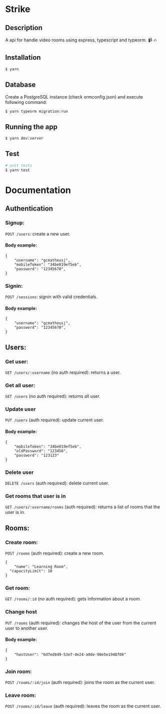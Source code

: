 # Strike

## Description

A api for handle video rooms using express, typescript and typeorm. 📹 🔥

## Installation

```bash
$ yarn
```

## Database
Create a PostgreSQL instance (check ormconfig.json) and execute following command:

```bash
$ yarn typeorm migration:run
```

## Running the app

```bash
$ yarn dev:server
```

## Test

```bash
# unit tests
$ yarn test
```

# Documentation

## Authentication

### Signup:

`POST /users`: create a new user.

#### Body example:

```
{
	"username": "gcmatheusj",
	"mobileToken": "34be019ef5eb",
	"password": "12345678",
}
```

### Signin:

`POST /sessions`: signin with valid credentials.

#### Body example:

```
{
	"username": "gcmatheusj",
	"password": "12345678",
}
```

## Users:

### Get user:

`GET /users/:username` (no auth required): returns a user.


### Get all user:

`GET /users` (no auth required): returns all user.


### Update user

`PUT /users` (auth required): update current user.

#### Body example:

```
{
	"mobileToken": "34be019ef5eb",
	"oldPassword": "123456",
	"password": "123123"
}
```

### Delete user

`DELETE /users` (auth required): delete current user.

### Get rooms that user is in

`GET /users/:username/rooms` (auth required): returns a list of rooms that the user is in.


## Rooms:

### Create room:

`POST /rooms` (auth required): create a new room.

```
{
	"name": "Learning Room",
  "capacityLimit": 10
}
```

### Get room:

`GET /rooms/:id` (no auth required): gets information about a room.


### Change host

`PUT /rooms` (auth required): changes the host of the user from the current user to another user.

#### Body example:

```
{
	"hostUser": "6d7ed849-53e7-4e24-a0de-90e5e1948f06"
}
```

### Join room:

`POST /rooms/:id/join` (auth required): joins the room as the current user.


### Leave room:

`POST /rooms/:id/leave` (auth required): leaves the room as the current user.

